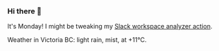 ### Hi there :wave:

It's Monday! I might be tweaking my [Slack workspace analyzer action](https://github.com/bewuethr/slack-analyzer).

Weather in Victoria BC: light rain, mist, at +11°C.

